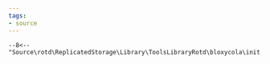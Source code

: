 ```yaml
---
tags:
- source
---
```


```luau title="bloxycola.luau" linenums="1"
--8<-- "Source\rotd\ReplicatedStorage\Library\ToolsLibraryRotd\bloxycola\init.lua:6:26"
```